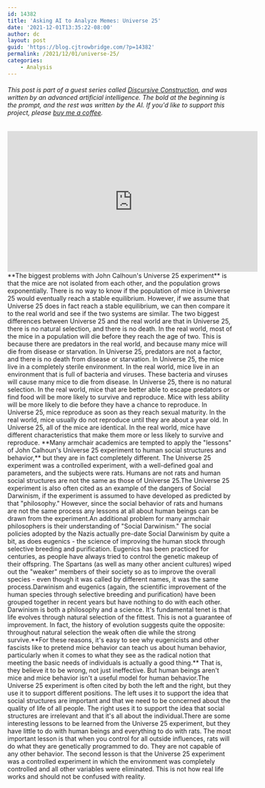 ```yaml
---
id: 14382
title: 'Asking AI to Analyze Memes: Universe 25'
date: '2021-12-01T13:35:22-08:00'
author: dc
layout: post
guid: 'https://blog.cjtrowbridge.com/?p=14382'
permalink: /2021/12/01/universe-25/
categories:
    - Analysis
---
```


###### This post is part of a guest series called [Discursive Construction](https://blog.cjtrowbridge.com/2021/11/24/discursive-construction-ai-generated-essays-and-analysis/), and was written by an advanced artificial intelligence. The bold at the beginning is the prompt, and the rest was written by the AI. If you'd like to support this project, please [buy me a coffee](https://www.buymeacoffee.com/cjtrowbridge).

 <iframe allowfullscreen="allowfullscreen" frameborder="0" height="315" src="https://www.youtube.com/embed/7CXj0AGuh4c" title="YouTube video player" width="560"></iframe>**The biggest problems with John Calhoun's Universe 25 experiment** is that the mice are not isolated from each other, and the population grows exponentially. There is no way to know if the population of mice in Universe 25 would eventually reach a stable equilibrium. However, if we assume that Universe 25 does in fact reach a stable equilibrium, we can then compare it to the real world and see if the two systems are similar. The two biggest differences between Universe 25 and the real world are that in Universe 25, there is no natural selection, and there is no death. In the real world, most of the mice in a population will die before they reach the age of two. This is because there are predators in the real world, and because many mice will die from disease or starvation. In Universe 25, predators are not a factor, and there is no death from disease or starvation. In Universe 25, the mice live in a completely sterile environment. In the real world, mice live in an environment that is full of bacteria and viruses. These bacteria and viruses will cause many mice to die from disease. In Universe 25, there is no natural selection. In the real world, mice that are better able to escape predators or find food will be more likely to survive and reproduce. Mice with less ability will be more likely to die before they have a chance to reproduce. In Universe 25, mice reproduce as soon as they reach sexual maturity. In the real world, mice usually do not reproduce until they are about a year old. In Universe 25, all of the mice are identical. In the real world, mice have different characteristics that make them more or less likely to survive and reproduce. **Many armchair academics are tempted to apply the "lessons" of John Calhoun's Universe 25 experiment to human social structures and behavior,**<span data-offset-key="2meg5-28-0"> but</span><span data-offset-key="2meg5-29-0"> they</span><span data-offset-key="2meg5-30-0"> are</span><span data-offset-key="2meg5-31-0"> in</span><span data-offset-key="2meg5-32-0"> fact</span><span data-offset-key="2meg5-33-0"> completely</span><span data-offset-key="2meg5-34-0"> different</span><span data-offset-key="2meg5-35-0">.</span><span data-offset-key="2meg5-36-0"> The</span><span data-offset-key="2meg5-37-0"> Universe</span><span data-offset-key="2meg5-38-0"> 25</span><span data-offset-key="2meg5-39-0"> experiment</span><span data-offset-key="2meg5-40-0"> was</span><span data-offset-key="2meg5-41-0"> a</span><span data-offset-key="2meg5-42-0"> controlled</span><span data-offset-key="2meg5-43-0"> experiment</span><span data-offset-key="2meg5-44-0">,</span><span data-offset-key="2meg5-45-0"> with</span><span data-offset-key="2meg5-46-0"> a</span><span data-offset-key="2meg5-47-0"> well</span><span data-offset-key="2meg5-48-0">-</span><span data-offset-key="2meg5-49-0">defined</span><span data-offset-key="2meg5-50-0"> goal</span><span data-offset-key="2meg5-51-0"> and</span><span data-offset-key="2meg5-52-0"> parameters</span><span data-offset-key="2meg5-53-0">,</span><span data-offset-key="2meg5-54-0"> and</span><span data-offset-key="2meg5-55-0"> the</span><span data-offset-key="2meg5-56-0"> subjects</span><span data-offset-key="2meg5-57-0"> were</span><span data-offset-key="2meg5-58-0"> rats</span><span data-offset-key="2meg5-59-0">.</span><span data-offset-key="2meg5-60-0"> Humans</span><span data-offset-key="2meg5-61-0"> are</span><span data-offset-key="2meg5-62-0"> not</span><span data-offset-key="2meg5-63-0"> rats</span><span data-offset-key="2meg5-64-0"> and</span><span data-offset-key="2meg5-65-0"> human</span><span data-offset-key="2meg5-66-0"> social</span><span data-offset-key="2meg5-67-0"> structures</span><span data-offset-key="2meg5-68-0"> are</span><span data-offset-key="2meg5-69-0"> not</span><span data-offset-key="2meg5-70-0"> the</span><span data-offset-key="2meg5-71-0"> same</span><span data-offset-key="2meg5-72-0"> as</span><span data-offset-key="2meg5-73-0"> those</span><span data-offset-key="2meg5-74-0"> of</span><span data-offset-key="2meg5-75-0"> Universe</span><span data-offset-key="2meg5-76-0"> 25</span><span data-offset-key="2meg5-77-0">.</span><span data-offset-key="2meg5-80-0">The</span><span data-offset-key="2meg5-81-0"> Universe</span><span data-offset-key="2meg5-82-0"> 25</span><span data-offset-key="2meg5-83-0"> experiment</span><span data-offset-key="2meg5-84-0"> is</span><span data-offset-key="2meg5-85-0"> also</span><span data-offset-key="2meg5-86-0"> often</span><span data-offset-key="2meg5-87-0"> cited</span><span data-offset-key="2meg5-88-0"> as</span><span data-offset-key="2meg5-89-0"> an</span><span data-offset-key="2meg5-90-0"> example</span><span data-offset-key="2meg5-91-0"> of</span><span data-offset-key="2meg5-92-0"> the</span><span data-offset-key="2meg5-93-0"> dangers</span><span data-offset-key="2meg5-94-0"> of</span><span data-offset-key="2meg5-95-0"> Social</span><span data-offset-key="2meg5-96-0"> Darwin</span><span data-offset-key="2meg5-97-0">ism</span><span data-offset-key="2meg5-98-0">,</span><span data-offset-key="2meg5-99-0"> if</span><span data-offset-key="2meg5-100-0"> the</span><span data-offset-key="2meg5-101-0"> experiment</span><span data-offset-key="2meg5-102-0"> is</span><span data-offset-key="2meg5-103-0"> assumed</span><span data-offset-key="2meg5-104-0"> to</span><span data-offset-key="2meg5-105-0"> have</span><span data-offset-key="2meg5-106-0"> developed</span><span data-offset-key="2meg5-107-0"> as</span><span data-offset-key="2meg5-108-0"> predicted</span><span data-offset-key="2meg5-109-0"> by</span><span data-offset-key="2meg5-110-0"> that</span><span data-offset-key="2meg5-111-0"> "</span><span data-offset-key="2meg5-112-0">phil</span><span data-offset-key="2meg5-113-0">os</span><span data-offset-key="2meg5-114-0">ophy</span><span data-offset-key="2meg5-115-0">."</span><span data-offset-key="2meg5-116-0"> However</span><span data-offset-key="2meg5-117-0">,</span><span data-offset-key="2meg5-118-0"> since</span><span data-offset-key="2meg5-119-0"> the</span><span data-offset-key="2meg5-120-0"> social</span><span data-offset-key="2meg5-121-0"> behavior</span><span data-offset-key="2meg5-122-0"> of</span><span data-offset-key="2meg5-123-0"> rats</span><span data-offset-key="2meg5-124-0"> and</span><span data-offset-key="2meg5-125-0"> humans</span><span data-offset-key="2meg5-126-0"> are</span><span data-offset-key="2meg5-127-0"> not</span><span data-offset-key="2meg5-128-0"> the</span><span data-offset-key="2meg5-129-0"> same</span><span data-offset-key="2meg5-130-0"> process</span><span data-offset-key="2meg5-131-0"> any</span><span data-offset-key="2meg5-132-0"> lessons</span><span data-offset-key="2meg5-133-0"> at</span><span data-offset-key="2meg5-134-0"> all</span><span data-offset-key="2meg5-135-0"> about</span><span data-offset-key="2meg5-136-0"> human</span><span data-offset-key="2meg5-137-0"> beings</span><span data-offset-key="2meg5-138-0"> can</span><span data-offset-key="2meg5-139-0"> be</span><span data-offset-key="2meg5-140-0"> drawn</span><span data-offset-key="2meg5-141-0"> from</span><span data-offset-key="2meg5-142-0"> the</span><span data-offset-key="2meg5-143-0"> experiment</span><span data-offset-key="2meg5-144-0">.</span><span data-offset-key="2meg5-147-0">An</span><span data-offset-key="2meg5-148-0"> additional</span><span data-offset-key="2meg5-149-0"> problem</span><span data-offset-key="2meg5-150-0"> for</span><span data-offset-key="2meg5-151-0"> many</span><span data-offset-key="2meg5-152-0"> arm</span><span data-offset-key="2meg5-153-0">chair</span><span data-offset-key="2meg5-154-0"> philosophers</span><span data-offset-key="2meg5-155-0"> is</span><span data-offset-key="2meg5-156-0"> their</span><span data-offset-key="2meg5-157-0"> understanding</span><span data-offset-key="2meg5-158-0"> of</span><span data-offset-key="2meg5-159-0"> "</span><span data-offset-key="2meg5-160-0">Social</span><span data-offset-key="2meg5-161-0"> Darwin</span><span data-offset-key="2meg5-162-0">ism</span><span data-offset-key="2meg5-163-0">."</span><span data-offset-key="2meg5-164-0"> The</span><span data-offset-key="2meg5-165-0"> social</span><span data-offset-key="2meg5-166-0"> policies</span><span data-offset-key="2meg5-167-0"> adopted</span><span data-offset-key="2meg5-168-0"> by</span><span data-offset-key="2meg5-169-0"> the</span><span data-offset-key="2meg5-170-0"> Nazis</span><span data-offset-key="2meg5-171-0"> actually</span><span data-offset-key="2meg5-172-0"> pre</span><span data-offset-key="2meg5-173-0">-</span><span data-offset-key="2meg5-174-0">date</span><span data-offset-key="2meg5-175-0"> Social</span><span data-offset-key="2meg5-176-0"> Darwin</span><span data-offset-key="2meg5-177-0">ism</span><span data-offset-key="2meg5-178-0"> by</span><span data-offset-key="2meg5-179-0"> quite</span><span data-offset-key="2meg5-180-0"> a</span><span data-offset-key="2meg5-181-0"> bit</span><span data-offset-key="2meg5-182-0">,</span><span data-offset-key="2meg5-183-0"> as</span><span data-offset-key="2meg5-184-0"> does</span><span data-offset-key="2meg5-185-0"> e</span><span data-offset-key="2meg5-186-0">ugen</span><span data-offset-key="2meg5-187-0">ics</span><span data-offset-key="2meg5-188-0"> -</span><span data-offset-key="2meg5-189-0"> the</span><span data-offset-key="2meg5-190-0"> science</span><span data-offset-key="2meg5-191-0"> of</span><span data-offset-key="2meg5-192-0"> improving</span><span data-offset-key="2meg5-193-0"> the</span><span data-offset-key="2meg5-194-0"> human</span><span data-offset-key="2meg5-195-0"> stock</span><span data-offset-key="2meg5-196-0"> through</span><span data-offset-key="2meg5-197-0"> selective</span><span data-offset-key="2meg5-198-0"> breeding</span><span data-offset-key="2meg5-199-0"> and</span><span data-offset-key="2meg5-200-0"> pur</span><span data-offset-key="2meg5-201-0">ification</span><span data-offset-key="2meg5-202-0">.</span><span data-offset-key="2meg5-203-0"> Eug</span><span data-offset-key="2meg5-204-0">en</span><span data-offset-key="2meg5-205-0">ics</span><span data-offset-key="2meg5-206-0"> has</span><span data-offset-key="2meg5-207-0"> been</span><span data-offset-key="2meg5-208-0"> practiced</span><span data-offset-key="2meg5-209-0"> for</span><span data-offset-key="2meg5-210-0"> centuries</span><span data-offset-key="2meg5-211-0">,</span><span data-offset-key="2meg5-212-0"> as</span><span data-offset-key="2meg5-213-0"> people</span><span data-offset-key="2meg5-214-0"> have</span><span data-offset-key="2meg5-215-0"> always</span><span data-offset-key="2meg5-216-0"> tried</span><span data-offset-key="2meg5-217-0"> to</span><span data-offset-key="2meg5-218-0"> control</span><span data-offset-key="2meg5-219-0"> the</span><span data-offset-key="2meg5-220-0"> genetic</span><span data-offset-key="2meg5-221-0"> makeup</span><span data-offset-key="2meg5-222-0"> of</span><span data-offset-key="2meg5-223-0"> their</span><span data-offset-key="2meg5-224-0"> offspring</span><span data-offset-key="2meg5-225-0">.</span><span data-offset-key="2meg5-226-0"> The</span><span data-offset-key="2meg5-227-0"> Spartans</span><span data-offset-key="2meg5-228-0"> (</span><span data-offset-key="2meg5-229-0">as</span><span data-offset-key="2meg5-230-0"> well</span><span data-offset-key="2meg5-231-0"> as</span><span data-offset-key="2meg5-232-0"> many</span><span data-offset-key="2meg5-233-0"> other</span><span data-offset-key="2meg5-234-0"> ancient</span><span data-offset-key="2meg5-235-0"> cultures</span><span data-offset-key="2meg5-236-0">)</span><span data-offset-key="2meg5-237-0"> wiped</span><span data-offset-key="2meg5-238-0"> out</span><span data-offset-key="2meg5-239-0"> the</span><span data-offset-key="2meg5-240-0"> "</span><span data-offset-key="2meg5-241-0">we</span><span data-offset-key="2meg5-242-0">aker</span><span data-offset-key="2meg5-243-0">"</span><span data-offset-key="2meg5-244-0"> members</span><span data-offset-key="2meg5-245-0"> of</span><span data-offset-key="2meg5-246-0"> their</span><span data-offset-key="2meg5-247-0"> society</span><span data-offset-key="2meg5-248-0"> so</span><span data-offset-key="2meg5-249-0"> as</span><span data-offset-key="2meg5-250-0"> to</span><span data-offset-key="2meg5-251-0"> improve</span><span data-offset-key="2meg5-252-0"> the</span><span data-offset-key="2meg5-253-0"> overall</span><span data-offset-key="2meg5-254-0"> species</span><span data-offset-key="2meg5-255-0"> -</span><span data-offset-key="2meg5-256-0"> even</span><span data-offset-key="2meg5-257-0"> though</span><span data-offset-key="2meg5-258-0"> it</span><span data-offset-key="2meg5-259-0"> was</span><span data-offset-key="2meg5-260-0"> called</span><span data-offset-key="2meg5-261-0"> by</span><span data-offset-key="2meg5-262-0"> different</span><span data-offset-key="2meg5-263-0"> names</span><span data-offset-key="2meg5-264-0">,</span><span data-offset-key="2meg5-265-0"> it</span><span data-offset-key="2meg5-266-0"> was</span><span data-offset-key="2meg5-267-0"> the</span><span data-offset-key="2meg5-268-0"> same</span><span data-offset-key="2meg5-269-0"> process</span><span data-offset-key="2meg5-270-0">.</span><span data-offset-key="2meg5-273-0">Dar</span><span data-offset-key="2meg5-274-0">win</span><span data-offset-key="2meg5-275-0">ism</span><span data-offset-key="2meg5-276-0"> and</span><span data-offset-key="2meg5-277-0"> e</span><span data-offset-key="2meg5-278-0">ugen</span><span data-offset-key="2meg5-279-0">ics</span><span data-offset-key="2meg5-280-0"> (</span><span data-offset-key="2meg5-281-0">again</span><span data-offset-key="2meg5-282-0">,</span><span data-offset-key="2meg5-283-0"> the</span><span data-offset-key="2meg5-284-0"> scientific</span><span data-offset-key="2meg5-285-0"> improvement</span><span data-offset-key="2meg5-286-0"> of</span><span data-offset-key="2meg5-287-0"> the</span><span data-offset-key="2meg5-288-0"> human</span><span data-offset-key="2meg5-289-0"> species</span><span data-offset-key="2meg5-290-0"> through</span><span data-offset-key="2meg5-291-0"> selective</span><span data-offset-key="2meg5-292-0"> breeding</span><span data-offset-key="2meg5-293-0"> and</span><span data-offset-key="2meg5-294-0"> pur</span><span data-offset-key="2meg5-295-0">ification</span><span data-offset-key="2meg5-296-0">)</span><span data-offset-key="2meg5-297-0"> have</span><span data-offset-key="2meg5-298-0"> been</span><span data-offset-key="2meg5-299-0"> grouped</span><span data-offset-key="2meg5-300-0"> together</span><span data-offset-key="2meg5-301-0"> in</span><span data-offset-key="2meg5-302-0"> recent</span><span data-offset-key="2meg5-303-0"> years</span><span data-offset-key="2meg5-304-0"> but</span><span data-offset-key="2meg5-305-0"> have</span><span data-offset-key="2meg5-306-0"> nothing</span><span data-offset-key="2meg5-307-0"> to</span><span data-offset-key="2meg5-308-0"> do</span><span data-offset-key="2meg5-309-0"> with</span><span data-offset-key="2meg5-310-0"> each</span><span data-offset-key="2meg5-311-0"> other</span><span data-offset-key="2meg5-312-0">.</span><span data-offset-key="2meg5-313-0"> Darwin</span><span data-offset-key="2meg5-314-0">ism</span><span data-offset-key="2meg5-315-0"> is</span><span data-offset-key="2meg5-316-0"> both</span><span data-offset-key="2meg5-317-0"> a</span><span data-offset-key="2meg5-318-0"> philosophy</span><span data-offset-key="2meg5-319-0"> and</span><span data-offset-key="2meg5-320-0"> a</span><span data-offset-key="2meg5-321-0"> science</span><span data-offset-key="2meg5-322-0">.</span><span data-offset-key="2meg5-323-0"> It</span><span data-offset-key="2meg5-324-0">'s</span><span data-offset-key="2meg5-325-0"> fundamental</span><span data-offset-key="2meg5-326-0"> ten</span><span data-offset-key="2meg5-327-0">et</span><span data-offset-key="2meg5-328-0"> is</span><span data-offset-key="2meg5-329-0"> that</span><span data-offset-key="2meg5-330-0"> life</span><span data-offset-key="2meg5-331-0"> evolves</span><span data-offset-key="2meg5-332-0"> through</span><span data-offset-key="2meg5-333-0"> natural</span><span data-offset-key="2meg5-334-0"> selection</span><span data-offset-key="2meg5-335-0"> of</span><span data-offset-key="2meg5-336-0"> the</span><span data-offset-key="2meg5-337-0"> fitt</span><span data-offset-key="2meg5-338-0">est</span><span data-offset-key="2meg5-339-0">.</span><span data-offset-key="2meg5-340-0"> This</span><span data-offset-key="2meg5-341-0"> is</span><span data-offset-key="2meg5-342-0"> not</span><span data-offset-key="2meg5-343-0"> a</span><span data-offset-key="2meg5-344-0"> guarantee</span><span data-offset-key="2meg5-345-0"> of</span><span data-offset-key="2meg5-346-0"> improvement</span><span data-offset-key="2meg5-347-0">.</span><span data-offset-key="2meg5-348-0"> In</span><span data-offset-key="2meg5-349-0"> fact</span><span data-offset-key="2meg5-350-0">,</span><span data-offset-key="2meg5-351-0"> the</span><span data-offset-key="2meg5-352-0"> history</span><span data-offset-key="2meg5-353-0"> of</span><span data-offset-key="2meg5-354-0"> evolution</span><span data-offset-key="2meg5-355-0"> suggests</span><span data-offset-key="2meg5-356-0"> quite</span><span data-offset-key="2meg5-357-0"> the</span><span data-offset-key="2meg5-358-0"> opposite</span><span data-offset-key="2meg5-359-0">:</span><span data-offset-key="2meg5-360-0"> throughout</span><span data-offset-key="2meg5-361-0"> natural</span><span data-offset-key="2meg5-362-0"> selection</span><span data-offset-key="2meg5-363-0"> the</span><span data-offset-key="2meg5-364-0"> weak</span><span data-offset-key="2meg5-365-0"> often</span><span data-offset-key="2meg5-366-0"> die</span><span data-offset-key="2meg5-367-0"> while</span><span data-offset-key="2meg5-368-0"> the</span><span data-offset-key="2meg5-369-0"> strong</span><span data-offset-key="2meg5-370-0"> survive</span><span data-offset-key="2meg5-371-0">.</span>**For these reasons, it's easy to see why eugenicists and other fascists like to pretend mice behavior can teach us about human behavior, particularly when it comes to what they see as the radical notion that meeting the basic needs of individuals is actually a good thing.**<span data-offset-key="2meg5-428-0"> That</span><span data-offset-key="2meg5-429-0"> is</span><span data-offset-key="2meg5-430-0">,</span><span data-offset-key="2meg5-431-0"> they</span><span data-offset-key="2meg5-432-0"> believe</span><span data-offset-key="2meg5-433-0"> it</span><span data-offset-key="2meg5-434-0"> to</span><span data-offset-key="2meg5-435-0"> be</span><span data-offset-key="2meg5-436-0"> wrong</span><span data-offset-key="2meg5-437-0">,</span><span data-offset-key="2meg5-438-0"> not</span><span data-offset-key="2meg5-439-0"> just</span><span data-offset-key="2meg5-440-0"> ineffective</span><span data-offset-key="2meg5-441-0">.</span><span data-offset-key="2meg5-442-0"> But</span><span data-offset-key="2meg5-443-0"> human</span><span data-offset-key="2meg5-444-0"> beings</span><span data-offset-key="2meg5-445-0"> aren</span><span data-offset-key="2meg5-446-0">'t</span><span data-offset-key="2meg5-447-0"> mice</span><span data-offset-key="2meg5-448-0"> and</span><span data-offset-key="2meg5-449-0"> mice</span><span data-offset-key="2meg5-450-0"> behavior</span><span data-offset-key="2meg5-451-0"> isn</span><span data-offset-key="2meg5-452-0">'t</span><span data-offset-key="2meg5-453-0"> a</span><span data-offset-key="2meg5-454-0"> useful</span><span data-offset-key="2meg5-455-0"> model</span><span data-offset-key="2meg5-456-0"> for</span><span data-offset-key="2meg5-457-0"> human</span><span data-offset-key="2meg5-458-0"> behavior</span><span data-offset-key="2meg5-459-0">.</span><span data-offset-key="2meg5-462-0">The</span><span data-offset-key="2meg5-463-0"> Universe</span><span data-offset-key="2meg5-464-0"> 25</span><span data-offset-key="2meg5-465-0"> experiment</span><span data-offset-key="2meg5-466-0"> is</span><span data-offset-key="2meg5-467-0"> often</span><span data-offset-key="2meg5-468-0"> cited</span><span data-offset-key="2meg5-469-0"> by</span><span data-offset-key="2meg5-470-0"> both</span><span data-offset-key="2meg5-471-0"> the</span><span data-offset-key="2meg5-472-0"> left</span><span data-offset-key="2meg5-473-0"> and</span><span data-offset-key="2meg5-474-0"> the</span><span data-offset-key="2meg5-475-0"> right</span><span data-offset-key="2meg5-476-0">,</span><span data-offset-key="2meg5-477-0"> but</span><span data-offset-key="2meg5-478-0"> they</span><span data-offset-key="2meg5-479-0"> use</span><span data-offset-key="2meg5-480-0"> it</span><span data-offset-key="2meg5-481-0"> to</span><span data-offset-key="2meg5-482-0"> support</span><span data-offset-key="2meg5-483-0"> different</span><span data-offset-key="2meg5-484-0"> positions</span><span data-offset-key="2meg5-485-0">.</span><span data-offset-key="2meg5-486-0"> The</span><span data-offset-key="2meg5-487-0"> left</span><span data-offset-key="2meg5-488-0"> uses</span><span data-offset-key="2meg5-489-0"> it</span><span data-offset-key="2meg5-490-0"> to</span><span data-offset-key="2meg5-491-0"> support</span><span data-offset-key="2meg5-492-0"> the</span><span data-offset-key="2meg5-493-0"> idea</span><span data-offset-key="2meg5-494-0"> that</span><span data-offset-key="2meg5-495-0"> social</span><span data-offset-key="2meg5-496-0"> structures</span><span data-offset-key="2meg5-497-0"> are</span><span data-offset-key="2meg5-498-0"> important</span><span data-offset-key="2meg5-499-0"> and</span><span data-offset-key="2meg5-500-0"> that</span><span data-offset-key="2meg5-501-0"> we</span><span data-offset-key="2meg5-502-0"> need</span><span data-offset-key="2meg5-503-0"> to</span><span data-offset-key="2meg5-504-0"> be</span><span data-offset-key="2meg5-505-0"> concerned</span><span data-offset-key="2meg5-506-0"> about</span><span data-offset-key="2meg5-507-0"> the</span><span data-offset-key="2meg5-508-0"> quality</span><span data-offset-key="2meg5-509-0"> of</span><span data-offset-key="2meg5-510-0"> life</span><span data-offset-key="2meg5-511-0"> of</span><span data-offset-key="2meg5-512-0"> all</span><span data-offset-key="2meg5-513-0"> people</span><span data-offset-key="2meg5-514-0">.</span><span data-offset-key="2meg5-515-0"> The</span><span data-offset-key="2meg5-516-0"> right</span><span data-offset-key="2meg5-517-0"> uses</span><span data-offset-key="2meg5-518-0"> it</span><span data-offset-key="2meg5-519-0"> to</span><span data-offset-key="2meg5-520-0"> support</span><span data-offset-key="2meg5-521-0"> the</span><span data-offset-key="2meg5-522-0"> idea</span><span data-offset-key="2meg5-523-0"> that</span><span data-offset-key="2meg5-524-0"> social</span><span data-offset-key="2meg5-525-0"> structures</span><span data-offset-key="2meg5-526-0"> are</span><span data-offset-key="2meg5-527-0"> irrelevant</span><span data-offset-key="2meg5-528-0"> and</span><span data-offset-key="2meg5-529-0"> that</span><span data-offset-key="2meg5-530-0"> it</span><span data-offset-key="2meg5-531-0">'s</span><span data-offset-key="2meg5-532-0"> all</span><span data-offset-key="2meg5-533-0"> about</span><span data-offset-key="2meg5-534-0"> the</span><span data-offset-key="2meg5-535-0"> individual</span><span data-offset-key="2meg5-536-0">.</span><span data-offset-key="2meg5-539-0">There</span><span data-offset-key="2meg5-540-0"> are</span><span data-offset-key="2meg5-541-0"> some</span><span data-offset-key="2meg5-542-0"> interesting</span><span data-offset-key="2meg5-543-0"> lessons</span><span data-offset-key="2meg5-544-0"> to</span><span data-offset-key="2meg5-545-0"> be</span><span data-offset-key="2meg5-546-0"> learned</span><span data-offset-key="2meg5-547-0"> from</span><span data-offset-key="2meg5-548-0"> the</span><span data-offset-key="2meg5-549-0"> Universe</span><span data-offset-key="2meg5-550-0"> 25</span><span data-offset-key="2meg5-551-0"> experiment</span><span data-offset-key="2meg5-552-0">,</span><span data-offset-key="2meg5-553-0"> but</span><span data-offset-key="2meg5-554-0"> they</span><span data-offset-key="2meg5-555-0"> have</span><span data-offset-key="2meg5-556-0"> little</span><span data-offset-key="2meg5-557-0"> to</span><span data-offset-key="2meg5-558-0"> do</span><span data-offset-key="2meg5-559-0"> with</span><span data-offset-key="2meg5-560-0"> human</span><span data-offset-key="2meg5-561-0"> beings</span><span data-offset-key="2meg5-562-0"> and</span><span data-offset-key="2meg5-563-0"> everything</span><span data-offset-key="2meg5-564-0"> to</span><span data-offset-key="2meg5-565-0"> do</span><span data-offset-key="2meg5-566-0"> with</span><span data-offset-key="2meg5-567-0"> rats</span><span data-offset-key="2meg5-568-0">.</span><span data-offset-key="2meg5-569-0"> The</span><span data-offset-key="2meg5-570-0"> most</span><span data-offset-key="2meg5-571-0"> important</span><span data-offset-key="2meg5-572-0"> lesson</span><span data-offset-key="2meg5-573-0"> is</span><span data-offset-key="2meg5-574-0"> that</span><span data-offset-key="2meg5-575-0"> when</span><span data-offset-key="2meg5-576-0"> you</span><span data-offset-key="2meg5-577-0"> control</span><span data-offset-key="2meg5-578-0"> for</span><span data-offset-key="2meg5-579-0"> all</span><span data-offset-key="2meg5-580-0"> outside</span><span data-offset-key="2meg5-581-0"> influences</span><span data-offset-key="2meg5-582-0">,</span><span data-offset-key="2meg5-583-0"> rats</span><span data-offset-key="2meg5-584-0"> will</span><span data-offset-key="2meg5-585-0"> do</span><span data-offset-key="2meg5-586-0"> what</span><span data-offset-key="2meg5-587-0"> they</span><span data-offset-key="2meg5-588-0"> are</span><span data-offset-key="2meg5-589-0"> genetically</span><span data-offset-key="2meg5-590-0"> programmed</span><span data-offset-key="2meg5-591-0"> to</span><span data-offset-key="2meg5-592-0"> do</span><span data-offset-key="2meg5-593-0">.</span><span data-offset-key="2meg5-594-0"> They</span><span data-offset-key="2meg5-595-0"> are</span><span data-offset-key="2meg5-596-0"> not</span><span data-offset-key="2meg5-597-0"> capable</span><span data-offset-key="2meg5-598-0"> of</span><span data-offset-key="2meg5-599-0"> any</span><span data-offset-key="2meg5-600-0"> other</span><span data-offset-key="2meg5-601-0"> behavior</span><span data-offset-key="2meg5-602-0">.</span><span data-offset-key="2meg5-603-0"> The</span><span data-offset-key="2meg5-604-0"> second</span><span data-offset-key="2meg5-605-0"> lesson</span><span data-offset-key="2meg5-606-0"> is</span><span data-offset-key="2meg5-607-0"> that</span><span data-offset-key="2meg5-608-0"> the</span><span data-offset-key="2meg5-609-0"> Universe</span><span data-offset-key="2meg5-610-0"> 25</span><span data-offset-key="2meg5-611-0"> experiment</span><span data-offset-key="2meg5-612-0"> was</span><span data-offset-key="2meg5-613-0"> a</span><span data-offset-key="2meg5-614-0"> controlled</span><span data-offset-key="2meg5-615-0"> experiment</span><span data-offset-key="2meg5-616-0"> in</span><span data-offset-key="2meg5-617-0"> which</span><span data-offset-key="2meg5-618-0"> the</span><span data-offset-key="2meg5-619-0"> environment</span><span data-offset-key="2meg5-620-0"> was</span><span data-offset-key="2meg5-621-0"> completely</span><span data-offset-key="2meg5-622-0"> controlled</span><span data-offset-key="2meg5-623-0"> and</span><span data-offset-key="2meg5-624-0"> all</span><span data-offset-key="2meg5-625-0"> other</span><span data-offset-key="2meg5-626-0"> variables</span><span data-offset-key="2meg5-627-0"> were</span><span data-offset-key="2meg5-628-0"> eliminated</span><span data-offset-key="2meg5-629-0">.</span><span data-offset-key="2meg5-630-0"> This</span><span data-offset-key="2meg5-631-0"> is</span><span data-offset-key="2meg5-632-0"> not</span><span data-offset-key="2meg5-633-0"> how</span><span data-offset-key="2meg5-634-0"> real</span><span data-offset-key="2meg5-635-0"> life</span><span data-offset-key="2meg5-636-0"> works</span><span data-offset-key="2meg5-637-0"> and</span><span data-offset-key="2meg5-638-0"> should</span><span data-offset-key="2meg5-639-0"> not</span><span data-offset-key="2meg5-640-0"> be</span><span data-offset-key="2meg5-641-0"> confused</span><span data-offset-key="2meg5-642-0"> with</span><span data-offset-key="2meg5-643-0"> reality</span><span data-offset-key="2meg5-644-0">.</span>